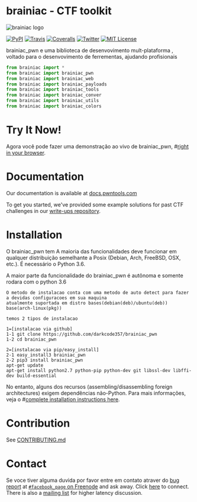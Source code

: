 # brainiac - CTF toolkit
![brainiac logo](https://raw.githubusercontent.com/darkcode357/brainiac_pwn/master/brainiac/brainiac-2.jpg?raw=true)

[![PyPI](https://img.shields.io/badge/pypi-v3.12.0-green.svg?style=flat)](https://pypi.python.org/pypi/pwntools/)
[![Travis](https://travis-ci.org/darkcode357/brainiac_pwn.svg)](https://travis-ci.org/darkcode357/brainiac_pwn)
[![Coveralls](https://img.shields.io/sonar/4.2/http/sonar.petalslink.com/org.ow2.petals%3Apetals-se-ase/tech_debt.svg)](https://coveralls.io/github/Gallopsled/pwntools?branch=dev)
[![Twitter](https://img.shields.io/badge/twitter-pwntools-4099FF.svg?style=flat)](https://twitter.com/pwntools)
[![MIT License](https://img.shields.io/badge/license-MIT-blue.svg?style=flat)](http://choosealicense.com/licenses/mit/)

brainiac_pwn e uma biblioteca de desenvovimento mult-plataforma , voltado para o desenvovimento de ferrementas, ajudando profisionais 
```python
from brainiac import *
from brainiac import brainiac_pwn
from brainiac import brainiac_web
from brainiac import brainiac_payloads
from brainiac import brainiac_tools
from brainiac import brainiac_conver
from brainiac import brainiac_utils
from brainiac import brainiac_colors
```

# Try It Now!

Agora você pode fazer uma demonstração ao vivo de brainiac_pwn, #[right in your browser](https://demo.pwntools.com).

# Documentation

Our documentation is available at [docs.pwntools.com](https://docs.pwntools.com/)

To get you started, we've provided some example solutions for past CTF challenges in our [write-ups repository](https://github.com/Gallopsled/pwntools-write-ups).

# Installation

O brainiac_pwn tem A maioria das funcionalidades deve funcionar em qualquer distribuição semelhante a Posix (Debian, Arch, FreeBSD, OSX, etc.). É necessário o Python 3.6.

A maior parte da funcionalidade do brainiac_pwn é autônoma e somente rodara com o python 3.6
```
O metodo de instalacao conta com uma metodo de auto detect para fazer a devidas configuracoes em sua maquina
atualmente suportada em distro bases(debian(deb)/ubuntu(deb)) base(arch-linux(pkg))

temos 2 tipos de instalacao

1=[instalacao via github]
1-1 git clone https://github.com/darkcode357/brainiac_pwn
1-2 cd brainiac_pwn

2=[instalacao via pip/easy_install]
2-1 easy_install3 brainiac_pwn
2-2 pip3 install brainiac_pwn
apt-get update
apt-get install python2.7 python-pip python-dev git libssl-dev libffi-dev build-essential

```
No entanto, alguns dos recursos (assembling/disassembling foreign architectures) exigem dependências não-Python. Para mais informações, veja o #[complete installation instructions here](https://docs.pwntools.com/en/stable/install.html).


# Contribution

See [CONTRIBUTING.md](CONTRIBUTING.md)

# Contact
Se voce tiver alguma duvida por favor entre em contato atraver do  [bug report](https://github.com/Gallopsled/pwntools/issues)
at [`#facebook_page` on Freenode](irc://irc.freenode.net/pwntools) and ask away.
Click [here](https://kiwiirc.com/client/irc.freenode.net/pwntools) to connect.
There is also a [mailing list](https://groups.google.com/forum/#!forum/pwntools-users) for higher latency discussion.
